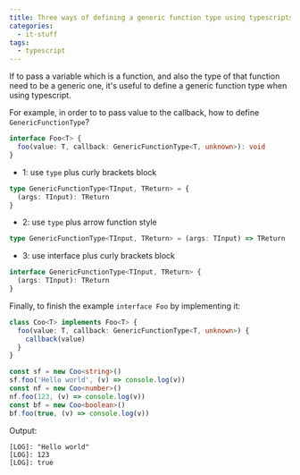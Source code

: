 ```yaml
---
title: Three ways of defining a generic function type using typescripts
categories:
  - it-stuff
tags:
  - typescript
---
```


If to pass a variable which is a function, and also the type of that function need to be a generic one, it's useful to define a generic function type when using typescript.

For example, in order to to pass value to the callback, how to define `GenericFunctionType`?

```typescript
interface Foo<T> {
  foo(value: T, callback: GenericFunctionType<T, unknown>): void
}
```

- 1: use `type` plus curly brackets block

```typescript
type GenericFunctionType<TInput, TReturn> = {
  (args: TInput): TReturn
}
```

- 2: use `type` plus arrow function style

```typescript
type GenericFunctionType<TInput, TReturn> = (args: TInput) => TReturn
```

- 3: use interface plus curly brackets block

```typescript
interface GenericFunctionType<TInput, TReturn> {
  (args: TInput): TReturn
}
```

Finally, to finish the example `interface Foo` by implementing it:

```typescript
class Coo<T> implements Foo<T> {
  foo(value: T, callback: GenericFunctionType<T, unknown>) {
    callback(value)
  }
}

const sf = new Coo<string>()
sf.foo('Hello world', (v) => console.log(v))
const nf = new Coo<number>()
nf.foo(123, (v) => console.log(v))
const bf = new Coo<boolean>()
bf.foo(true, (v) => console.log(v))
```

Output:

```text
[LOG]: "Hello world"
[LOG]: 123
[LOG]: true
```

